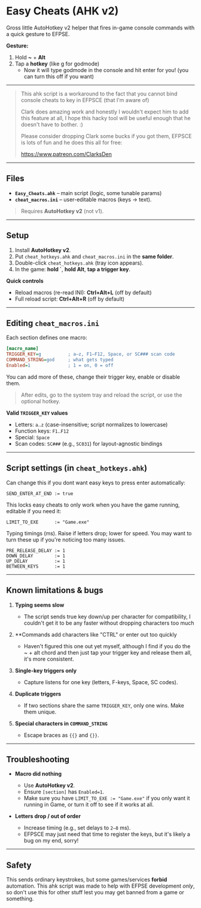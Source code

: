 # Easy Cheats (AHK v2)

Gross little AutoHotkey v2 helper that fires in-game console commands with a quick gesture to EFPSE.  

**Gesture:** 
1. Hold **~** + **Alt**
2. Tap a **hotkey** (like g for godmode)
   * Now it will type godmode in the console and hit enter for you! (you can turn this off if you want)
   
---

>This ahk script is a workaround to the fact that you cannot bind console cheats to key in EFPSCE (that I'm aware of)
>
>Clark does amazing work and honestly I wouldn't expect him to add this feature at all,
>I hope this hacky tool will be useful enough that he doesn't have to bother. :)
>
>Please consider dropping Clark some bucks if you got them, EFPSCE is lots of fun and he does this all for free:
>
>https://www.patreon.com/ClarksDen

---

## Files

- **`Easy_Cheats.ahk`** – main script (logic, some tunable params)
- **`cheat_macros.ini`** – user-editable macros (keys → text).

> Requires **AutoHotkey v2** (not v1).

---

## Setup

1. Install **AutoHotkey v2**.
2. Put `cheat_hotkeys.ahk` and `cheat_macros.ini` in the **same folder**.
3. Double-click `cheat_hotkeys.ahk` (tray icon appears).
4. In the game: **hold `**, **hold Alt**, **tap a trigger key**.

**Quick controls**
- Reload macros (re-read INI): **Ctrl+Alt+L** (off by default)
- Full reload script: **Ctrl+Alt+R** (off by default)


---

## Editing `cheat_macros.ini`

Each section defines one macro:

```ini
[macro_name]
TRIGGER_KEY=g          ; a–z, F1–F12, Space, or SC### scan code
COMMAND_STRING=god     ; what gets typed
Enabled=1              ; 1 = on, 0 = off
```

You can add more of these, change their trigger key, enable or disable them.

> After edits, go to the system tray and reload the script, or use the optional hotkey.

**Valid `TRIGGER_KEY` values**

- Letters: `a`..`z` (case-insensitive; script normalizes to lowercase)  
- Function keys: `F1`..`F12`  
- Special: `Space`  
- Scan codes: `SC###` (e.g., `SC031`) for layout-agnostic bindings

---

## Script settings (in `cheat_hotkeys.ahk`)

Can change this if you dont want easy keys to press enter automatically:
```ahk
SEND_ENTER_AT_END := true
```

This locks easy cheats to only work when you have the game running, editable if you need it:
```ahk
LIMIT_TO_EXE      := "Game.exe"
```

Typing timings (ms). Raise if letters drop; lower for speed. You may want to turn these up if you're noticing too many issues.
```ahk
PRE_RELEASE_DELAY := 1
DOWN_DELAY        := 1
UP_DELAY          := 1
BETWEEN_KEYS      := 1
```

---

## Known limitations & bugs

1) **Typing seems slow**  
   - The script sends true key down/up per character for compatibility, I couldn't get it to be any faster without dropping characters too much
  
2) **Commands add characters like "CTRL" or enter out too quickly
   - Haven't figured this one out yet myself, although I find if you do the ~ + alt chord and then just tap your trigger key and release them all, it's more consistent.

4) **Single-key triggers only**  
   - Capture listens for one key (letters, F-keys, Space, SC codes).

5) **Duplicate triggers**  
   - If two sections share the same `TRIGGER_KEY`, only one wins. Make them unique.

6) **Special characters in `COMMAND_STRING`**  
   - Escape braces as `{{}` and `{}}`.  


---

## Troubleshooting

- **Macro did nothing**
  - Use **AutoHotkey v2**.
  - Ensure `[section]` has `Enabled=1`.
  - Make sure you have `LIMIT_TO_EXE := "Game.exe"` if you only want it running in Game, or turn it off to see if it works at all.

- **Letters drop / out of order**
  - Increase timing (e.g., set delays to `2–8` ms).  
  - EFPSCE may just need that time to register the keys, but it's likely a bug on my end, sorry!


---

## Safety

This sends ordinary keystrokes, but some games/services **forbid** automation. This ahk script was made to help with EFPSE development *only*, so don't use this for other stuff lest you may get banned from a game or something.


